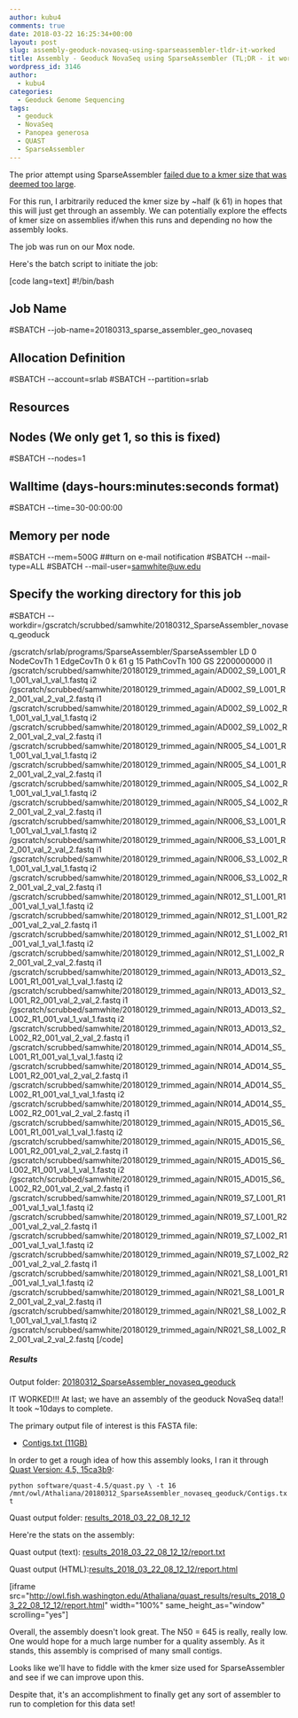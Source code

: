 ```yaml
---
author: kubu4
comments: true
date: 2018-03-22 16:25:34+00:00
layout: post
slug: assembly-geoduck-novaseq-using-sparseassembler-tldr-it-worked
title: Assembly - Geoduck NovaSeq using SparseAssembler (TL;DR - it worked!)
wordpress_id: 3146
author:
  - kubu4
categories:
  - Geoduck Genome Sequencing
tags:
  - geoduck
  - NovaSeq
  - Panopea generosa
  - QUAST
  - SparseAssembler
---
```


The prior attempt using SparseAssembler [failed due to a kmer size that was deemed too large](http://onsnetwork.org/kubu4/2018/03/08/assembly-geoduck-novaseq-using-sparseassembler-failed/).

For this run, I arbitrarily reduced the kmer size by ~half (k 61) in hopes that this will just get through an assembly. We can potentially explore the effects of kmer size on assemblies if/when this runs and depending no how the assembly looks.

The job was run on our Mox node.

Here's the batch script to initiate the job:

[code lang=text]
#!/bin/bash
## Job Name
#SBATCH --job-name=20180313_sparse_assembler_geo_novaseq
## Allocation Definition
#SBATCH --account=srlab
#SBATCH --partition=srlab
## Resources
## Nodes (We only get 1, so this is fixed)
#SBATCH --nodes=1
## Walltime (days-hours:minutes:seconds format)
#SBATCH --time=30-00:00:00
## Memory per node
#SBATCH --mem=500G
##turn on e-mail notification
#SBATCH --mail-type=ALL
#SBATCH --mail-user=samwhite@uw.edu
## Specify the working directory for this job
#SBATCH --workdir=/gscratch/scrubbed/samwhite/20180312_SparseAssembler_novaseq_geoduck

/gscratch/srlab/programs/SparseAssembler/SparseAssembler 
LD 0 
NodeCovTh 1 
EdgeCovTh 0 
k 61 
g 15 
PathCovTh 100 
GS 2200000000 
i1 /gscratch/scrubbed/samwhite/20180129_trimmed_again/AD002_S9_L001_R1_001_val_1_val_1.fastq 
i2 /gscratch/scrubbed/samwhite/20180129_trimmed_again/AD002_S9_L001_R2_001_val_2_val_2.fastq 
i1 /gscratch/scrubbed/samwhite/20180129_trimmed_again/AD002_S9_L002_R1_001_val_1_val_1.fastq 
i2 /gscratch/scrubbed/samwhite/20180129_trimmed_again/AD002_S9_L002_R2_001_val_2_val_2.fastq 
i1 /gscratch/scrubbed/samwhite/20180129_trimmed_again/NR005_S4_L001_R1_001_val_1_val_1.fastq 
i2 /gscratch/scrubbed/samwhite/20180129_trimmed_again/NR005_S4_L001_R2_001_val_2_val_2.fastq 
i1 /gscratch/scrubbed/samwhite/20180129_trimmed_again/NR005_S4_L002_R1_001_val_1_val_1.fastq 
i2 /gscratch/scrubbed/samwhite/20180129_trimmed_again/NR005_S4_L002_R2_001_val_2_val_2.fastq 
i1 /gscratch/scrubbed/samwhite/20180129_trimmed_again/NR006_S3_L001_R1_001_val_1_val_1.fastq 
i2 /gscratch/scrubbed/samwhite/20180129_trimmed_again/NR006_S3_L001_R2_001_val_2_val_2.fastq 
i1 /gscratch/scrubbed/samwhite/20180129_trimmed_again/NR006_S3_L002_R1_001_val_1_val_1.fastq 
i2 /gscratch/scrubbed/samwhite/20180129_trimmed_again/NR006_S3_L002_R2_001_val_2_val_2.fastq 
i1 /gscratch/scrubbed/samwhite/20180129_trimmed_again/NR012_S1_L001_R1_001_val_1_val_1.fastq 
i2 /gscratch/scrubbed/samwhite/20180129_trimmed_again/NR012_S1_L001_R2_001_val_2_val_2.fastq 
i1 /gscratch/scrubbed/samwhite/20180129_trimmed_again/NR012_S1_L002_R1_001_val_1_val_1.fastq 
i2 /gscratch/scrubbed/samwhite/20180129_trimmed_again/NR012_S1_L002_R2_001_val_2_val_2.fastq 
i1 /gscratch/scrubbed/samwhite/20180129_trimmed_again/NR013_AD013_S2_L001_R1_001_val_1_val_1.fastq 
i2 /gscratch/scrubbed/samwhite/20180129_trimmed_again/NR013_AD013_S2_L001_R2_001_val_2_val_2.fastq 
i1 /gscratch/scrubbed/samwhite/20180129_trimmed_again/NR013_AD013_S2_L002_R1_001_val_1_val_1.fastq 
i2 /gscratch/scrubbed/samwhite/20180129_trimmed_again/NR013_AD013_S2_L002_R2_001_val_2_val_2.fastq 
i1 /gscratch/scrubbed/samwhite/20180129_trimmed_again/NR014_AD014_S5_L001_R1_001_val_1_val_1.fastq 
i2 /gscratch/scrubbed/samwhite/20180129_trimmed_again/NR014_AD014_S5_L001_R2_001_val_2_val_2.fastq 
i1 /gscratch/scrubbed/samwhite/20180129_trimmed_again/NR014_AD014_S5_L002_R1_001_val_1_val_1.fastq 
i2 /gscratch/scrubbed/samwhite/20180129_trimmed_again/NR014_AD014_S5_L002_R2_001_val_2_val_2.fastq 
i1 /gscratch/scrubbed/samwhite/20180129_trimmed_again/NR015_AD015_S6_L001_R1_001_val_1_val_1.fastq 
i2 /gscratch/scrubbed/samwhite/20180129_trimmed_again/NR015_AD015_S6_L001_R2_001_val_2_val_2.fastq 
i1 /gscratch/scrubbed/samwhite/20180129_trimmed_again/NR015_AD015_S6_L002_R1_001_val_1_val_1.fastq 
i2 /gscratch/scrubbed/samwhite/20180129_trimmed_again/NR015_AD015_S6_L002_R2_001_val_2_val_2.fastq 
i1 /gscratch/scrubbed/samwhite/20180129_trimmed_again/NR019_S7_L001_R1_001_val_1_val_1.fastq 
i2 /gscratch/scrubbed/samwhite/20180129_trimmed_again/NR019_S7_L001_R2_001_val_2_val_2.fastq 
i1 /gscratch/scrubbed/samwhite/20180129_trimmed_again/NR019_S7_L002_R1_001_val_1_val_1.fastq 
i2 /gscratch/scrubbed/samwhite/20180129_trimmed_again/NR019_S7_L002_R2_001_val_2_val_2.fastq 
i1 /gscratch/scrubbed/samwhite/20180129_trimmed_again/NR021_S8_L001_R1_001_val_1_val_1.fastq 
i2 /gscratch/scrubbed/samwhite/20180129_trimmed_again/NR021_S8_L001_R2_001_val_2_val_2.fastq 
i1 /gscratch/scrubbed/samwhite/20180129_trimmed_again/NR021_S8_L002_R1_001_val_1_val_1.fastq 
i2 /gscratch/scrubbed/samwhite/20180129_trimmed_again/NR021_S8_L002_R2_001_val_2_val_2.fastq
[/code]



##### Results



Output folder: [20180312_SparseAssembler_novaseq_geoduck](http://owl.fish.washington.edu/Athaliana/20180312_SparseAssembler_novaseq_geoduck/)

IT WORKED!!! At last; we have an assembly of the geoduck NovaSeq data!! It took ~10days to complete.

The primary output file of interest is this FASTA file:





  * [Contigs.txt (11GB)](http://owl.fish.washington.edu/Athaliana/20180312_SparseAssembler_novaseq_geoduck/Contigs.txt)



In order to get a rough idea of how this assembly looks, I ran it through [Quast Version: 4.5, 15ca3b9](http://quast.sourceforge.net/quast.html):

`python software/quast-4.5/quast.py \
-t 16 
/mnt/owl/Athaliana/20180312_SparseAssembler_novaseq_geoduck/Contigs.txt`

Quast output folder: [results_2018_03_22_08_12_12](http://owl.fish.washington.edu/Athaliana/quast_results/results_2018_03_22_08_12_12/)

Here're the stats on the assembly:

Quast output (text): [results_2018_03_22_08_12_12/report.txt](http://owl.fish.washington.edu/Athaliana/quast_results/results_2018_03_22_08_12_12/report.txt)

Quast output (HTML):[results_2018_03_22_08_12_12/report.html](http://owl.fish.washington.edu/Athaliana/quast_results/results_2018_03_22_08_12_12/report.html)

[iframe src="http://owl.fish.washington.edu/Athaliana/quast_results/results_2018_03_22_08_12_12/report.html" width="100%" same_height_as="window" scrolling="yes"]

Overall, the assembly doesn't look great. The N50 = 645 is really, really low. One would hope for a much large number for a quality assembly. As it stands, this assembly is comprised of many small contigs.

Looks like we'll have to fiddle with the kmer size used for SparseAssembler and see if we can improve upon this.

Despite that, it's an accomplishment to finally get any sort of assembler to run to completion for this data set!
